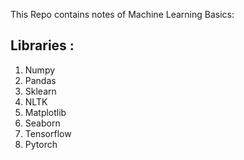 This Repo contains notes of Machine Learning Basics:

## Libraries :

1. Numpy
2. Pandas
3. Sklearn
4. NLTK
5. Matplotlib
6. Seaborn
7. Tensorflow
8. Pytorch


